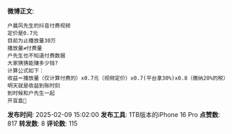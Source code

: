 **微博正文**: 
```
户晨风先生的抖音付费视频
定价是0.7元
目前为止播放量30万
播放量≠付费量
户先生也不知道付费数据
大家猜猜能赚多少钱?
计算公式如下：
收益＝播放量（仅计算付费的）x0.7元（视频定价）x0.7(平台拿30%)x0.8（缴纳20%的税）
明天就是收益到账时刻
到时候和户先生一起
开盲盒🙏
```
**发布时间**: 2025-02-09 15:02:00
**发布工具**: 1TB版本的iPhone 16 Pro
**点赞数**: 817
**转发数**: 8
**评论数**: 115
